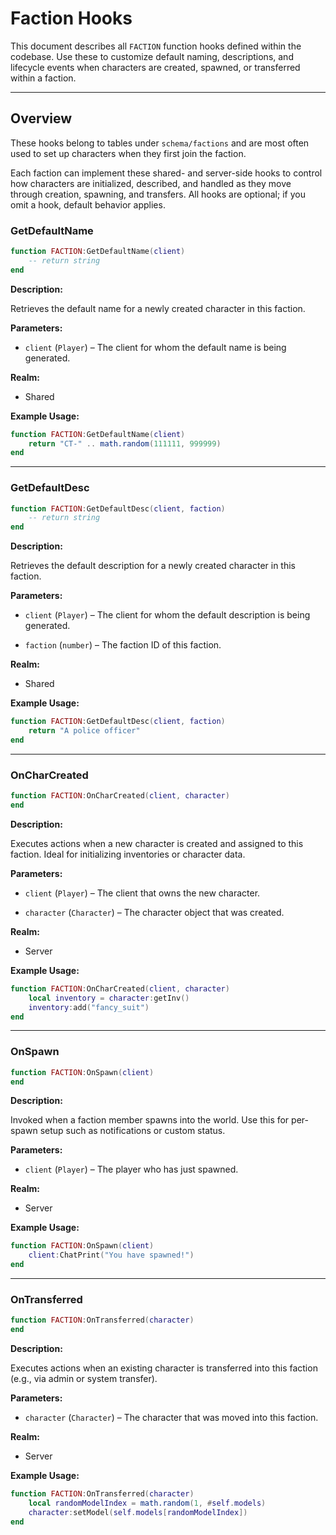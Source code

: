 # Faction Hooks

This document describes all `FACTION` function hooks defined within the codebase. Use these to customize default naming, descriptions, and lifecycle events when characters are created, spawned, or transferred within a faction.

---

## Overview

These hooks belong to tables under `schema/factions` and are most often used to set up characters when they first join the faction.

Each faction can implement these shared- and server-side hooks to control how characters are initialized, described, and handled as they move through creation, spawning, and transfers. All hooks are optional; if you omit a hook, default behavior applies.

### GetDefaultName

```lua
function FACTION:GetDefaultName(client)
    -- return string
end
```

**Description:**

Retrieves the default name for a newly created character in this faction.

**Parameters:**

* `client` (`Player`) – The client for whom the default name is being generated.


**Realm:**

* Shared


**Example Usage:**

```lua
function FACTION:GetDefaultName(client)
    return "CT-" .. math.random(111111, 999999)
end
```

---

### GetDefaultDesc

```lua
function FACTION:GetDefaultDesc(client, faction)
    -- return string
end
```

**Description:**

Retrieves the default description for a newly created character in this faction.

**Parameters:**

* `client` (`Player`) – The client for whom the default description is being generated.


* `faction` (`number`) – The faction ID of this faction.


**Realm:**

* Shared


**Example Usage:**

```lua
function FACTION:GetDefaultDesc(client, faction)
    return "A police officer"
end
```

---

### OnCharCreated

```lua
function FACTION:OnCharCreated(client, character)
end
```

**Description:**

Executes actions when a new character is created and assigned to this faction. Ideal for initializing inventories or character data.

**Parameters:**

* `client` (`Player`) – The client that owns the new character.


* `character` (`Character`) – The character object that was created.


**Realm:**

* Server


**Example Usage:**

```lua
function FACTION:OnCharCreated(client, character)
    local inventory = character:getInv()
    inventory:add("fancy_suit")
end
```

---

### OnSpawn

```lua
function FACTION:OnSpawn(client)
end
```

**Description:**

Invoked when a faction member spawns into the world. Use this for per-spawn setup such as notifications or custom status.

**Parameters:**

* `client` (`Player`) – The player who has just spawned.


**Realm:**

* Server


**Example Usage:**

```lua
function FACTION:OnSpawn(client)
    client:ChatPrint("You have spawned!")
end
```

---

### OnTransferred

```lua
function FACTION:OnTransferred(character)
end
```

**Description:**

Executes actions when an existing character is transferred into this faction (e.g., via admin or system transfer).

**Parameters:**

* `character` (`Character`) – The character that was moved into this faction.


**Realm:**

* Server


**Example Usage:**

```lua
function FACTION:OnTransferred(character)
    local randomModelIndex = math.random(1, #self.models)
    character:setModel(self.models[randomModelIndex])
end
```
